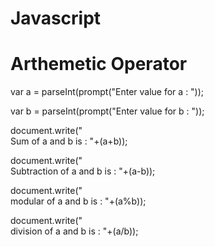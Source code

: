 # Javascript

# Arthemetic Operator

var a = parseInt(prompt("Enter value for a : "));

var b = parseInt(prompt("Enter value for b : "));

document.write("<br>Sum of a and b is : "+(a+b));

document.write("<br>Subtraction of a and b is : "+(a-b));

document.write("<br>modular of a and b is : "+(a%b));

document.write("<br>division of a and b is : "+(a/b));
     
